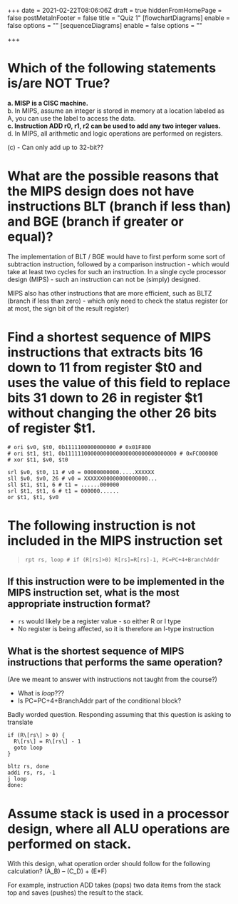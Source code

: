 +++
date = 2021-02-22T08:06:06Z
draft = true
hiddenFromHomePage = false
postMetaInFooter = false
title = "Quiz 1"
[flowchartDiagrams]
enable = false
options = ""
[sequenceDiagrams]
enable = false
options = ""

+++
# Which of the following statements is/are NOT True?

**a. MISP is a CISC machine.**  
b. In MIPS, assume an integer is stored in memory at a location labeled as A, you can use the label to access the data.  
**c. Instruction ADD r0, r1, r2 can be used to add any two integer values.**  
d. In MIPS, all arithmetic and logic operations are performed on registers.

(c) - Can only add up to 32-bit??

# What are the possible reasons that the MIPS design does not have instructions BLT (branch if less than) and BGE (branch if greater or equal)?

The implementation of BLT / BGE would have to first perform some sort of subtraction instruction, followed by a comparison instruction - which would take at least two cycles for such an instruction. In a single cycle processor design (MIPS) - such an instruction can not be (simply) designed.

MIPS also has other instructions that are more efficient, such as BLTZ (branch if less than zero) - which only need to check the status register (or at most, the sign bit of the result register)

# Find a shortest sequence of MIPS instructions that extracts bits 16 down to 11 from register $t0 and uses the value of this field to replace bits 31 down to 26 in register $t1 without changing the other 26 bits of register $t1.

``` 
# ori $v0, $t0, 0b1111100000000000 # 0x01F800
# ori $t1, $t1, 0b11111100000000000000000000000000000 # 0xFC000000
# xor $t1, $v0, $t0

srl $v0, $t0, 11 # v0 = 00000000000.....XXXXXX
sll $v0, $v0, 26 # v0 = XXXXXX00000000000000...
sll $t1, $t1, 6 # t1 = ......000000
srl $t1, $t1, 6 # t1 = 000000......
or $t1, $t1, $v0
```

# The following instruction is not included in the MIPS instruction set

> `rpt rs, loop # if (R[rs]>0) R[rs]=R[rs]-1, PC=PC+4+BranchAddr`

## If this instruction were to be implemented in the MIPS instruction set, what is the most appropriate instruction format?

* `rs` would likely be a register value - so either R or I type
* No register is being affected, so it is therefore an I-type instruction

## What is the shortest sequence of MIPS instructions that performs the same operation?

(Are we meant to answer with instructions not taught from the course?)

* What is _loop_??? 
* Is PC=PC+4+BranchAddr part of the conditional block?

Badly worded question. Responding assuming that this question is asking to translate 

```
if (R\[rs\] > 0) {  
  R\[rs\] = R\[rs\] - 1  
  goto loop  
}
```

```
bltz rs, done  
addi rs, rs, -1  
j loop  
done:
```

# Assume stack is used in a processor design, where all ALU operations are performed on stack.

With this design, what operation order should follow for the following calculation? (A_B) – (C_D) + (E*F)

For example, instruction ADD takes (pops) two data items from the stack top and saves (pushes) the result to the stack.
